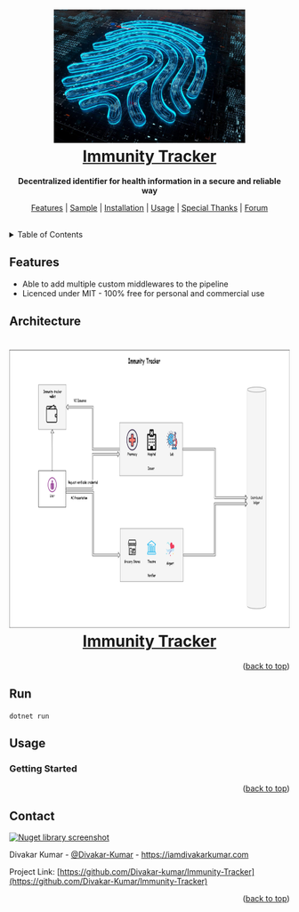 ﻿<div id=top></div>
<h1 align="center"><a href="https://iamdivakarkumar.com/" target="blank"><img height="240" src="./wwwroot/immunity-tracker-logo.jpg"/><br/>Immunity Tracker</a></h1>

<p align="center">
  <b>Decentralized identifier for health information in a secure and reliable way</b>
</p>

<p align="center">
  <a href="#features">Features</a> | <a href="#sample">Sample</a> | <a href="#installation">Installation</a> | <a href="#usage">Usage</a> | <a href="#special-thanks">Special Thanks</a> | <a href="https://github.com/cloud-jas/AzureFunctions.Extensions.Middleware/discussions">Forum</a>
</p>

<br/>

<details>
  <summary>Table of Contents</summary>
  <ol>
    <li>
      <a href="#features">Features</a>                  
    </li>
    <li><a href="#Supported-Frameworks">Architecture</a></li>
    <li>
      <a href="#installation">Getting Started</a>      
    </li>
    <li><a href="#usage">Usage</a></li>
    <li><a href="#roadmap">Roadmap</a></li>
    <li><a href="#contact">Contact</a></li>
  </ol>
</details>

## Features

 * Able to add multiple custom middlewares to the pipeline
 * Licenced under MIT - 100% free for personal and commercial use

## Architecture

<h1 align="center"><a href="https://iamdivakarkumar.com/" target="blank"><img height="500" src="./wwwroot/Immunity-Tracker-Arch.png"/><br/>Immunity Tracker</a></h1>


 <p align="right">(<a href="#top">back to top</a>)</p>

## Run

`dotnet run`

## Usage

### Getting Started

<p align="right">(<a href="#top">back to top</a>)</p>

## Contact

[![Nuget library screenshot][product-screenshot]](https://iamdivakarkumar.com)

Divakar Kumar - [@Divakar-Kumar](https://www.linkedin.com/in/divakar-kumar/) - https://iamdivakarkumar.com

Project Link: [https://github.com/Divakar-kumar/Immunity-Tracker](https://github.com/Divakar-Kumar/Immunity-Tracker)

<p align="right">(<a href="#top">back to top</a>)</p>

[product-screenshot]: https://challengepost-s3-challengepost.netdna-ssl.com/photos/production/software_photos/001/809/514/datas/gallery.jpg